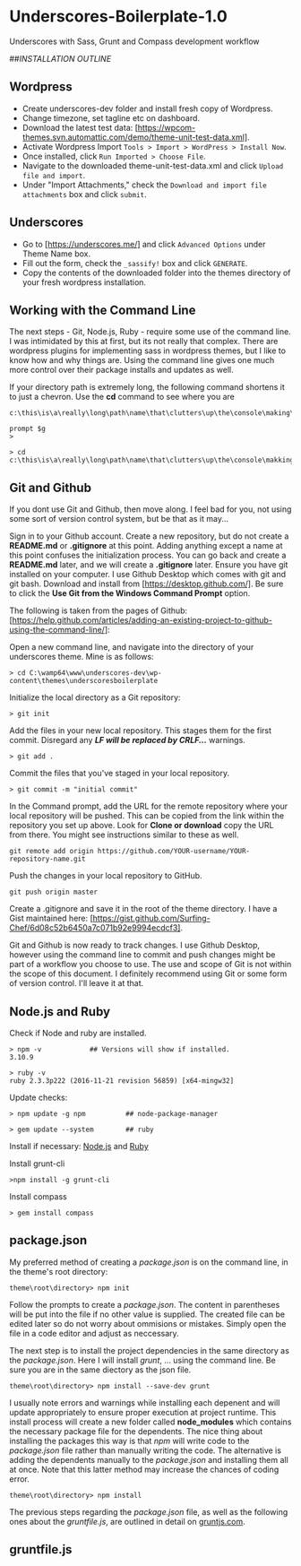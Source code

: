 # Underscores-Boilerplate-1.0
Underscores with Sass, Grunt and Compass development workflow

##*INSTALLATION OUTLINE*
## Wordpress
- Create underscores-dev folder and install fresh copy of Wordpress.
- Change timezone, set tagline etc on dashboard.
- Download the latest test data: [https://wpcom-themes.svn.automattic.com/demo/theme-unit-test-data.xml].
- Activate Wordpress Import `Tools > Import > WordPress > Install Now`.
- Once installed, click `Run Imported > Choose File`.
- Navigate to the downloaded theme-unit-test-data.xml and click `Upload file and import`.
- Under "Import Attachments," check the `Download and import file attachments` box and click `submit`.

## Underscores
- Go to [https://underscores.me/] and click `Advanced Options` under Theme Name box.
- Fill out the form, check the `_sassify!` box and click `GENERATE`.
- Copy the contents of the downloaded folder into the themes directory of your fresh wordpress installation.

## Working with the Command Line
The next steps - Git, Node.js, Ruby - require some use of the command line.  
I was intimidated by this at first, but its not really that complex.
There are wordpress plugins for implementing sass in wordpress themes,
but I like to know how and why things are.
Using the command line gives one much more control over their package installs
and updates as well.

If your directory path is extremely long, the following command shortens it to just a chevron.  Use the **cd** command to see where you are 
```
c:\this\is\a\really\long\path\name\that\clutters\up\the\console\making\things\hard\to\read>

prompt $g
>

> cd
c:\this\is\a\really\long\path\name\that\clutters\up\the\console\makking\things\hard\to\read>
```

## Git and Github
If you dont use Git and Github, then move along. I feel bad for you, not using some sort of version control system, but be that as it may...

Sign in to your Github account.
Create a new repository, but do not create a **README.md** or **.gitignore** at this point. Adding anything except a name at this point confuses the initialization process. 
You can go back and create a **README.md** later, and we will create a **.gitignore** later.
Ensure you have git installed on your computer.  I use Github Desktop which comes with git and git bash. Download
and install from [https://desktop.github.com/]. Be sure to click the **Use Git from the Windows Command Prompt** option.

The following is taken from the pages of Github: [https://help.github.com/articles/adding-an-existing-project-to-github-using-the-command-line/]:

Open a new command line, and navigate into the directory of your underscores theme.  Mine is as follows:
```console
> cd C:\wamp64\www\underscores-dev\wp-content\themes\underscoresboilerplate
```

Initialize the local directory as a Git repository:
```console
> git init
``` 

Add the files in your new local repository. This stages them for the first commit. Disregard any **_LF will be replaced by CRLF..._** warnings.
```console
> git add .
```  

Commit the files that you've staged in your local repository.
```console
> git commit -m "initial commit"
``` 

In the Command prompt, add the URL for the remote repository where your local repository will be pushed.  This can be copied from the link within the repository you set up above.  Look for **Clone or download** copy the URL from there.  You might see instructions similar to these as well.
```console
git remote add origin https://github.com/YOUR-username/YOUR-repository-name.git
``` 

Push the changes in your local repository to GitHub.
```console
git push origin master
``` 

Create a .gitignore and save it in the root of the theme directory.  I have a Gist maintained here: [https://gist.github.com/Surfing-Chef/6d08c52b6450a7c071b92e9994ecdcf3].

Git and Github is now ready to track changes.  I use Github Desktop, however using the command line to commit and push changes might be part of a workflow you choose to use. The use and scope of Git is not within the scope of this document. I definitely recommend using Git or some form of version control.  I'll leave it at that.

## Node.js and Ruby
Check if Node and ruby are installed.
```console
> npm -v            ## Versions will show if installed.
3.10.9                           

> ruby -v
ruby 2.3.3p222 (2016-11-21 revision 56859) [x64-mingw32]
```

Update checks:
```console
> npm update -g npm          ## node-package-manager

> gem update --system        ## ruby
```

Install if necessary: [Node.js](https://nodejs.org/en/) and [Ruby](https://rubyinstaller.org/)

Install grunt-cli
```console
>npm install -g grunt-cli
```

Install compass
```console
> gem install compass
```

## package.json
My preferred method of creating a *_package.json_* is on the command line, in the theme's root directory:
```console
theme\root\directory> npm init
```
Follow the prompts to create a *_package.json_*. The content in parentheses will be put into the file if no other value is supplied. The created file can be edited later so do not worry about ommisions or mistakes.  Simply open the file in a code editor and adjust as neccessary.

The next step is to install the project dependencies in the same directory as the *_package.json_*. Here I will install *_grunt_*, ... using the command line. Be sure you are in the same diectory as the json file.
```console
theme\root\directory> npm install --save-dev grunt
```
I usually note errors and warnings while installing each depenent and will update appropriately to ensure proper execution at project runtime.  This install process will create a new folder called **node_modules** which contains the necessary package file for the dependents. The nice thing about installing the packages this way is that *_npm_* will write code to the *_package.json_* file rather than manually writing the code.  The alternative is adding the dependents manually to the *_package.json_* and installing them all at once. Note that this latter method may increase the chances of coding error.
```console
theme\root\directory> npm install
```
The previous steps regarding the *_package.json_* file, as well as the following ones about the *_gruntfile.js_*, are outlined in detail on [gruntjs.com](http://gruntjs.com/getting-started).

## gruntfile.js
 
